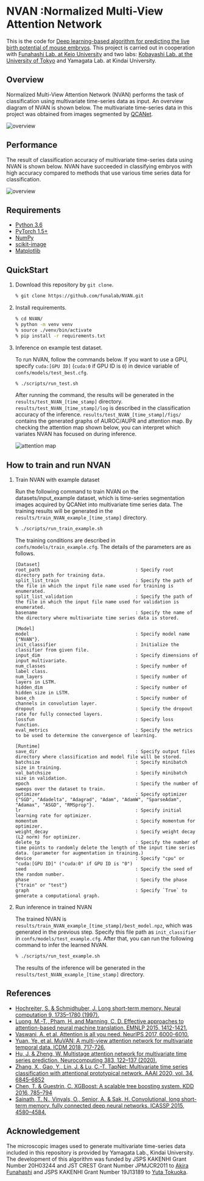 # NVAN :Normalized Multi-View Attention Network

This is the code for [Deep learning-based algorithm for predicting the live birth potential of mouse embryos](XXX).
This project is carried out in cooperation with [Funahashi Lab. at Keio University](https://fun.bio.keio.ac.jp/) and two labs: [Kobayashi Lab. at the University of Tokyo](http://research.crmind.net/) and Yamagata Lab. at Kindai University.


## Overview

Normalized Multi-View Attention Network (NVAN) performs the task of classification using multivariate time-series data as input.
An overview diagram of NVAN is shown below.
The multivariate time-series data in this project was obtained from images segmented by [QCANet](https://github.com/funalab/QCANet).

![overview](images/overview.png)


## Performance

The result of classification accuracy of multivariate time-series data using NVAN is shown below.
NVAN have succeeded in classifying embryos with high accuracy compared to methods that use various time series data for classification.

![overview](images/comparison.png)


## Requirements

- [Python 3.6](https://www.python.org/downloads/)
- [PyTorch 1.5+](https://chainer.org/)
- [NumPy](http://www.numpy.org)
- [scikit-image](http://scikit-image.org/)
- [Matplotlib](https://matplotlib.org/)


## QuickStart

1. Download this repository by `git clone`.

   ```sh
   % git clone https://github.com/funalab/NVAN.git
   ```

2. Install requirements.

   ```sh
   % cd NVAN/
   % python -m venv venv
   % source ./venv/bin/activate
   % pip install -r requirements.txt
   ```

3. Inference on example test dataset.

   To run NVAN, follow the commands below.
   If you want to use a GPU, specify `cuda:[GPU ID]` (`cuda:0` if GPU ID is `0`) in device variable of `confs/models/test_best.cfg`.
   ```sh
   % ./scripts/run_test.sh
   ```

   After running the command, the results will be generated in the `results/test_NVAN_[time_stamp]` directory.
   `results/test_NVAN_[time_stamp]/log` is described in the classification accuracy of the inference.
   `results/test_NVAN_[time_stamp]/figs/` contains the generated graphs of AUROC/AUPR and attention map.
   By checking the attention map shown below, you can interpret which variates NVAN has focused on during inference.

   ![attention map](images/attention_weight_E03F09Embryo01.png)


## How to train and run NVAN

1. Train NVAN with example dataset

   Run the following command to train NVAN on the datasets/input_example dataset, which is time-series segmentation images acquired by QCANet into multivariate time series data.
   The training results will be generated in the `results/train_NVAN_example_[time_stamp]` directory.
   ```sh
   % ./scripts/run_train_example.sh
   ```

   The training conditions are described in `confs/models/train_example.cfg`.
   The details of the parameters are as follows.


    ```
    [Dataset]
    root_path                                   : Specify root directory path for training data.
    split_list_train                            : Specify the path of the file in which the input file name used for training is enumerated.
    split_list_validation                       : Specify the path of the file in which the input file name used for validation is enumerated.
    basename                                    : Specify the name of the directory where multivariate time series data is stored.

    [Model]
    model                                       : Specify model name {"NVAN"}.
    init_classifier                             : Initialize the classifier from given file.
    input_dim                                   : Specify dimensions of input multivariate.
    num_classes                                 : Specify number of label class. 
    num_layers                                  : Specify number of layers in LSTM.
    hidden_dim                                  : Specify number of hidden size in LSTM.
    base_ch                                     : Specify number of channels in convolution layer.
    dropout                                     : Specify the dropout rate for fully connected layers.
    lossfun                                     : Specify loss function.
    eval_metrics                                : Specify the metrics to be used to determine the convergence of learning.

    [Runtime]
    save_dir                                    : Specify output files directory where classification and model file will be stored.
    batchsize                                   : Specify minibatch size in training.
    val_batchsize                               : Specify minibatch size in validation.
    epoch                                       : Specify the number of sweeps over the dataset to train.
    optimizer                                   : Specify optimizer {"SGD", "Adadelta", "Adagrad", "Adam", "AdamW", "SparseAdam", "Adamax", "ASGD", "RMSprop"}.
    lr                                          : Specify initial learning rate for optimizer.
    momentum                                    : Specify momentum for optimizer.
    weight_decay                                : Specify weight decay (L2 norm) for optimizer.
    delete_tp                                   : Specify the number of time points to randomly delete the length of the input time series data. (parameter for augmentation in training.)
    device                                      : Specify "cpu" or "cuda:[GPU ID]" ("cuda:0" if GPU ID is "0")
    seed                                        : Specify the seed of the random number.
    phase                                       : Specify the phase {"train" or "test"}
    graph                                       : Specify `True` to generate a computational graph.
    ```

2. Run inference in trained NVAN

   The trained NVAN is `results/train_NVAN_example_[time_stamp]/best_model.npz`, which was generated in the previous step.
   Specify this file path as `init_classifier` in `confs/models/test_example.cfg`.
   After that, you can run the following command to infer the learned NVAN.

   ```sh
   % ./scripts/run_test_example.sh
   ```
   The results of the inference will be generated in the `results/test_NVAN_example_[time_stamp]` directory.


## References

- [Hochreiter, S. & Schmidhuber, J. Long short-term memory. Neural computation 9, 1735–1780 (1997).](https://ieeexplore.ieee.org/abstract/document/6795963)
- [Luong, M.-T., Pham, H. and Manning, C. D. Effective approaches to attention-based neural machine translation. EMNLP 2015, 1412-1421.](https://arxiv.org/abs/1508.04025)
- [Vaswani, A. et al. Attention is all you need. NeurIPS 2017, 6000-6010.](https://arxiv.org/abs/1706.03762)
- [Yuan, Ye, et al. MuVAN: A multi-view attention network for multivariate temporal data. ICDM 2018, 717-726.](https://ieeexplore.ieee.org/document/8594896)
- [Hu, J. & Zheng, W. Multistage attention network for multivariate time series prediction. Neurocomputing 383, 122–137 (2020).](https://www.sciencedirect.com/science/article/pii/S0925231219316625?via%3Dihub)
- [Zhang, X., Gao, Y., Lin, J. & Lu, C.-T. TapNet: Multivariate time series classification with attentional prototypical network. AAAI 2020, vol. 34, 6845–6852](https://ojs.aaai.org//index.php/AAAI/article/view/6165)
- [Chen, T. & Guestrin, C. XGBoost: A scalable tree boosting system. KDD 2016, 785–794](https://dl.acm.org/doi/10.1145/2939672.2939785)
- [Sainath, T. N., Vinyals, O., Senior, A. & Sak, H. Convolutional, long short-term memory, fully connected deep neural networks. ICASSP 2015, 4580–4584.](https://ieeexplore.ieee.org/document/7178838)


## Acknowledgement

The microscopic images used to generate multivariate time-series data
included in this repository is provided by Yamagata Lab., Kindai
University. The development of this algorithm was funded by JSPS
KAKENHI Grant Number 20H03244 and JST CREST Grant Number JPMJCR2011 to
[Akira Funahashi](https://github.com/funasoul) and JSPS KAKENHI Grant
Number 19J13189 to [Yuta Tokuoka](https://github.com/tokkuman).